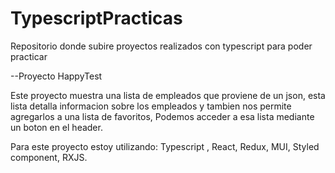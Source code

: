 # TypescriptPracticas
Repositorio donde subire proyectos realizados con typescript para poder practicar

--Proyecto HappyTest

Este proyecto muestra una lista de empleados que proviene de un json, esta lista detalla informacion sobre los empleados y tambien nos permite agregarlos a una lista de favoritos, Podemos acceder a esa lista mediante un boton en el header. 

Para este proyecto estoy utilizando: Typescript , React, Redux, MUI, Styled component, RXJS.